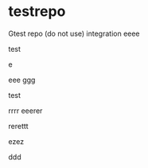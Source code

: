 # testrepo
Gtest repo (do not use)
integration
eeee

test




e

eee
ggg

test

rrrr
eeerer

rerettt


ezez

ddd
